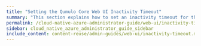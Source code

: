 ```yaml
---
title: "Setting the Qumulo Core Web UI Inactivity Timeout"
summary: "This section explains how to set an inactivity timeout for the Qumulo Core Web UI."
permalink: /cloud-native-azure-administrator-guide/web-ui/inactivity-timeout.html
sidebar: cloud_native_azure_administrator_guide_sidebar
include_content: content-reuse/admin-guides/web-ui/inactivity-timeout.md
---
```


